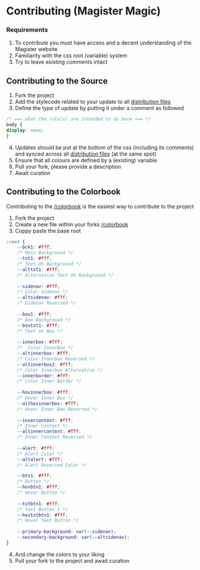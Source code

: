 # Contributing (Magister Magic)
### Requirements
1. To contribute you must have access and a decent understanding of the Magister website 
2. Familiarity with the css root (variable) system 
3. Try to leave existing comments intact 

## Contributing to the Source
1. Fork the project
2. Add the stylecode related to your update to all [distribution files](https://github.com/Trigstur/MagisterMagic/tree/master/dist) 
3. Define the type of update by putting it under a comment as followed
```css
/* ==> what the rule(s) are intended to do here <== */
body {
display: none;
}
```
4. Updates should be put at the bottom of the css (including its comments) and synced across all [distribution files](https://github.com/Trigstur/MagisterMagic/tree/master/dist) (at the same spot)
5. Ensure that all colours are defined by a (existing) variable  
6. Pull your fork, please provide a description
7. Await curation



## Contributing to the Colorbook
Contributing to the [/colorbook](https://github.com/Trigstur/MagisterMagic/tree/master/colorbook) is the easiest way to contribute to the project
1. Fork the project
2. Create a new file within your forks [/colorbook](https://github.com/Trigstur/MagisterMagic/tree/master/colorbook) 
3. Coppy paste the base root 
```css
:root {
    --bck1: #fff;
    /* Main Background */
    --txt1: #fff;
    /* Text On Background */
    --alttxt1: #fff;
    /* Alternative Text On Background */
    
    --sidenav: #fff;
    /* Color Sidenav */
    --altsidenav: #fff;
    /* Sidenav Reversed */
   
    --box1: #fff;
    /* Box Background */
    --boxtxt1: #fff;
    /* Text on Box */
    
    --innerbox: #fff;
    /*  Color InnerBox */
    --altinnerbox: #fff;
    /* Color Innerbox Reversed */
    --altinnerbox2: #fff;  
    /* Color Innerbox Alternative */
    --innerborder: #fff;
    /* Color Inner Border */  
    
    --hovinnerbox: #fff;
    /* Hover Inner Box */
    --althovinnerbox: #fff;
    /* Hover Inner Box Reversed */
    
    --innercontext: #fff;
    /* Inner Context */
    --altinnercontext: #fff;
    /* Inner Context Reversed */
    
    --alert: #fff;
    /* Alert Color */
    --altalert: #fff;
    /* Alert Reversed Color */

    --btn1: #fff;
    /* Button */
    --hovbtn1: #fff;
    /* Hover Button */
    
    --txtbtn1: #fff;
    /* Text Button 1 */
    --hovtxtbtn1: #fff;
    /* Hover Text Button */
    
    --primary-background: var(--sidenav);
    --secondary-background: var(--altsidenav);
}
```
4. And change the colors to your liking
5. Pull your fork to the project and await curation

